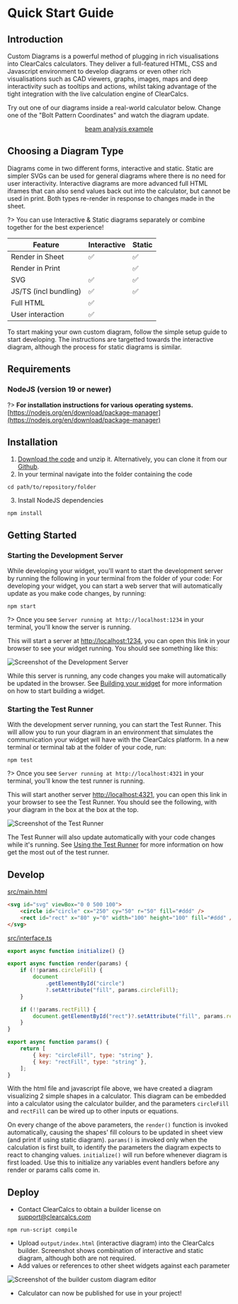 # Quick Start Guide

## Introduction

Custom Diagrams is a powerful method of plugging in rich visualisations into ClearCalcs calculators. They deliver a full-featured HTML, CSS and Javascript environment to develop diagrams or even other rich visualisations such as CAD viewers, graphs, images, maps and deep interactivity such as tooltips and actions, whilst taking advantage of the tight integration with the live calculation engine of ClearCalcs.

Try out one of our diagrams inside a real-world calculator below. Change one of the "Bolt Pattern Coordinates" and watch the diagram update.

<div style="text-align: center;">

[beam analysis example](https://clearcalcs.com/embed/steelBoltAnalysisFree/8d313ffc-6145-42a0-a86d-dddac98aa136?suppressLogo=1 ":include :type=iframe max-width=350px height=500px")

</div>

## Choosing a Diagram Type

Diagrams come in two different forms, interactive and static. Static are simpler SVGs can be used for general diagrams where there is no need for user interactivity. Interactive diagrams are more advanced full HTML iframes that can also send values back out into the calculator, but cannot be used in print. Both types re-render in response to changes made in the sheet.

?> You can use Interactive & Static diagrams separately or combine together for the best experience!

| Feature               | Interactive | Static |
| --------------------- | ----------- | ------ |
| Render in Sheet       | ✅          | ✅     |
| Render in Print       |             | ✅     |
| SVG                   | ✅          | ✅     |
| JS/TS (incl bundling) | ✅          | ✅     |
| Full HTML             | ✅          |        |
| User interaction      | ✅          |        |

To start making your own custom diagram, follow the simple setup guide to start developing.
The instructions are targetted towards the interactive diagram, although the process for static diagrams is similar.

## Requirements

### NodeJS (version 19 or newer)

?> **For installation instructions for various operating systems.** [https://nodejs.org/en/download/package-manager](https://nodejs.org/en/download/package-manager)

## Installation

1. [Download the code](https://github.com/ClearCalcs/custom-diagram-boilerplate/archive/refs/heads/main.zip) and unzip it. Alternatively, you can clone it from our [Github](https://github.com/ClearCalcs/custom-diagram-boilerplate).
2. In your terminal navigate into the folder containing the code

```
cd path/to/repository/folder
```

3. Install NodeJS dependencies

```
npm install
```

## Getting Started

### Starting the Development Server

While developing your widget, you'll want to start the development server by running the following in your terminal from the folder of your code:
For developing your widget, you can start a web server that will automatically update as you make code changes, by running:

```
npm start
```

?> Once you see `Server running at http://localhost:1234` in your terminal, you'll know the server is running.

This will start a server at [http://localhost:1234](http://localhost:1234), you can open this link in your browser to see your widget running. You should see something like this:

![Screenshot of the Development Server](_media/quick-start-guide/dev-server.png)

While this server is running, any code changes you make will automatically be updated in the browser. See [Building your widget](/#/guide) for more information on how to start building a widget.

### Starting the Test Runner

With the development server running, you can start the Test Runner. This will allow you to run your diagram in an environment that simulates the communication your widget will have with the ClearCalcs platform. In a new terminal or terminal tab at the folder of your code, run:

```
npm test
```

?> Once you see `Server running at http://localhost:4321` in your terminal, you'll know the test runner is running.

This will start another server [http://localhost:4321](http://localhost:4321), you can open this link in your browser to see the Test Runner. You should see the following, with your diagram in the box at the box at the top.

![Screenshot of the Test Runner](_media/quick-start-guide/testing-server.png)

The Test Runner will also update automatically with your code changes while it's running. See [Using the Test Runner](/#/guide) for more information on how get the most out of the test runner.

## Develop

[src/main.html](https://github.com/ClearCalcs/custom-diagram-boilerplate/blob/main/src/main.html)

```html
<svg id="svg" viewBox="0 0 500 100">
    <circle id="circle" cx="250" cy="50" r="50" fill="#ddd" />
    <rect id="rect" x="80" y="0" width="100" height="100" fill="#ddd" />
</svg>
```

[src/interface.ts](https://github.com/ClearCalcs/custom-diagram-boilerplate/blob/main/src/interface.ts)

```javascript
export async function initialize() {}

export async function render(params) {
    if (!!params.circleFill) {
        document
            .getElementById("circle")
            ?.setAttribute("fill", params.circleFill);
    }

    if (!!params.rectFill) {
        document.getElementById("rect")?.setAttribute("fill", params.rectFill);
    }
}

export async function params() {
    return [
        { key: "circleFill", type: "string" },
        { key: "rectFill", type: "string" },
    ];
}
```

With the html file and javascript file above, we have created a diagram visualizing 2 simple shapes in a calculator. This diagram can be embedded into a calculator using the calculator builder, and the parameters `circleFill` and `rectFill` can be wired up to other inputs or equations.

On every change of the above parameters, the `render()` function is invoked automatically, causing the shapes' fill colours to be updated in sheet view (and print if using static diagram). `params()` is invoked only when the calculation is first built, to identify the parameters the diagram expects to react to changing values. `initialize()` will run before whenever diagram is first loaded. Use this to initialize any variables event handlers before any render or params calls come in.

## Deploy

-   Contact ClearCalcs to obtain a builder license on [support@clearcalcs.com](mailto:support@clearcalcs.com)

```
npm run-script compile
```

-   Upload `output/index.html` (interactive diagram) into the ClearCalcs builder. Screenshot shows combination of interactive and static diagram, although both are not required.
-   Add values or references to other sheet widgets against each parameter

![Screenshot of the builder custom diagram editor](_media/about/builder-screenshot.png)

-   Calculator can now be published for use in your project!
